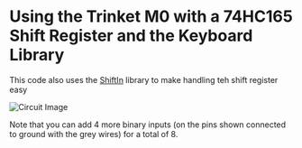 # Using the Trinket M0 with a 74HC165 Shift Register and the Keyboard Library

This code also uses the [ShiftIn](https://github.com/InfectedBytes/ArduinoShiftIn) library to make handling teh shift register easy

![Circuit Image](https://github.com/brysonian/ucla-152-tangible-media/raw/master/Shift_In_Internet_Keyboard/circuit.png)

Note that you can add 4 more binary inputs (on the pins shown connected to ground with the grey wires) for a total of 8.
